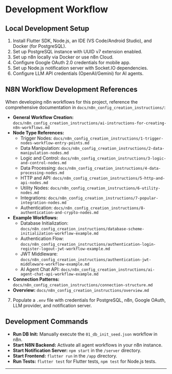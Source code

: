 # Development Workflow

## Local Development Setup
1.  Install Flutter SDK, Node.js, an IDE (VS Code/Android Studio), and Docker (for PostgreSQL).
2.  Set up PostgreSQL instance with UUID v7 extension enabled.
3.  Set up n8n locally via Docker or use n8n Cloud.
4.  Configure Google OAuth 2.0 credentials for mobile app.
5.  Set up Node.js notification server with Socket.IO dependencies.
6.  Configure LLM API credentials (OpenAI/Gemini) for AI agents.

## N8N Workflow Development References
When developing n8n workflows for this project, reference the comprehensive documentation in `docs/n8n_config_creation_instructions/`:

*   **General Workflow Creation:** `docs/n8n_config_creation_instructions/ai-instructions-for-creating-n8n-workflows.md`
*   **Node Type References:** 
    *   Trigger Nodes: `docs/n8n_config_creation_instructions/1-trigger-nodes-workflow-entry-points.md`
    *   Data Manipulation: `docs/n8n_config_creation_instructions/2-data-manipulation-nodes.md`
    *   Logic and Control: `docs/n8n_config_creation_instructions/3-logic-and-control-nodes.md`
    *   Data Processing: `docs/n8n_config_creation_instructions/4-data-processing-nodes.md`
    *   HTTP and API: `docs/n8n_config_creation_instructions/5-http-and-api-nodes.md`
    *   Utility Nodes: `docs/n8n_config_creation_instructions/6-utility-nodes.md`
    *   Integrations: `docs/n8n_config_creation_instructions/7-popular-integration-nodes.md`
    *   Authentication: `docs/n8n_config_creation_instructions/8-authentication-and-crypto-nodes.md`
*   **Example Workflows:**
    *   Database Initialization: `docs/n8n_config_creation_instructions/database-scheme-initialization-workflow-example.md`
    *   Authentication Flow: `docs/n8n_config_creation_instructions/authentication-login-register-logout-jwt-workflow-example.md`
    *   JWT Middleware: `docs/n8n_config_creation_instructions/authentication-jwt-middleware-workflow-example.md`
    *   AI Agent Chat API: `docs/n8n_config_creation_instructions/ai-agent-chat-api-workflow-example.md`
*   **Connection Patterns:** `docs/n8n_config_creation_instructions/connection-structure.md`
*   **Overview:** `docs/n8n_config_creation_instructions/overview.md`
7.  Populate a `.env` file with credentials for PostgreSQL, n8n, Google OAuth, LLM provider, and notification server.

## Development Commands
*   **Run DB Init:** Manually execute the `01_db_init_seed.json` workflow in n8n.
*   **Start N8N Backend:** Activate all agent workflows in your n8n instance.
*   **Start Notification Server:** `npm start` in the `/server` directory.
*   **Start Frontend:** `flutter run` in the `/app` directory.
*   **Run Tests:** `flutter test` for Flutter tests, `npm test` for Node.js tests.

---
